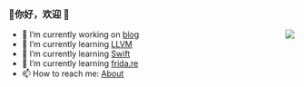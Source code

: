 
<!--
**zhangkn/zhangkn** is a ✨ _special_ ✨ repository because its `README.md` (this file) appears on your GitHub profile.

Here are some ideas to get you started:

- 🔭 I’m currently working on ...
- 🌱 I’m currently learning ...
- 👯 I’m looking to collaborate on ...
- 🤔 I’m looking for help with ...
- 💬 Ask me about ...
- 📫 How to reach me: ...
- 😄 Pronouns: ...
- ⚡ Fun fact: ...
-->


### 👋你好，欢迎 👻


<img align="right" src="https://github-readme-stats.vercel.app/api?username=zhangkn&show_icons=true&icon_color=CE1D2D&text_color=718096&bg_color=ffffff&hide_title=true" />

- 🔭 I’m currently working on [blog](https://kunnan.blog.csdn.net)
- 🌱 I’m currently learning [LLVM](https://llvm.org)
- 👯 I’m currently learning [Swift](https://swift.org)
- 🤔 I’m currently learning [frida.re](https://frida.re)
- 📫 How to reach me: [About](https://kunnan.blog.csdn.net)
